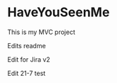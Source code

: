 HaveYouSeenMe
=============

This is my MVC project

Edits readme

Edit for Jira v2

Edit 21-7 test
